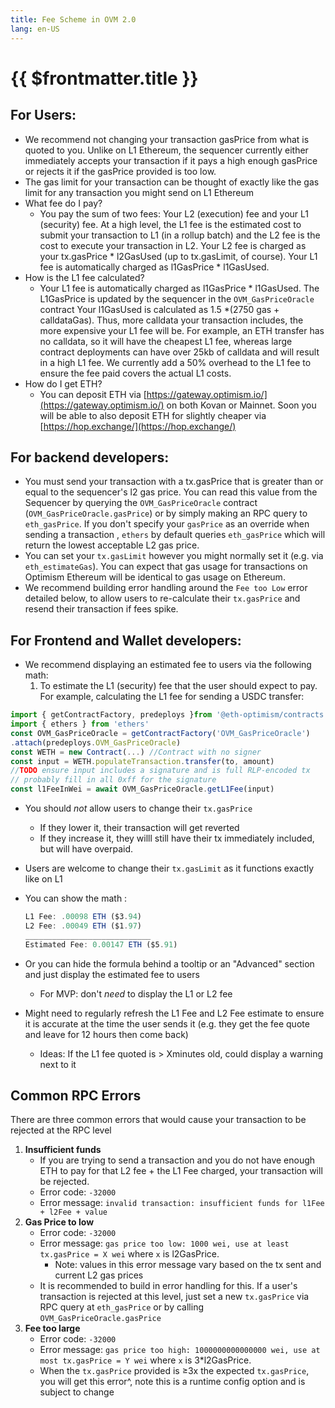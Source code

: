 ```yaml
---
title: Fee Scheme in OVM 2.0
lang: en-US
---
```


# {{ $frontmatter.title }}

## For Users:

- We recommend not changing your transaction gasPrice from what is quoted to you. Unlike on L1 Ethereum, the sequencer currently either immediately accepts your transaction if it pays a high enough gasPrice or rejects it if the gasPrice provided is too low.
- The gas limit for your transaction can be thought of exactly like the gas limit for any transaction you might send on L1 Ethereum
- What fee do I pay?
   - You pay the sum of two fees: Your L2 (execution) fee and your L1 (security) fee. At a high level, the L1 fee is the estimated cost to submit your transaction to L1 (in a rollup batch) and the L2 fee is the cost to execute your transaction in L2. Your L2 fee is charged as your tx.gasPrice * l2GasUsed (up to tx.gasLimit, of course). Your L1 fee is automatically charged as l1GasPrice * l1GasUsed.
- How is the L1 fee calculated?
   - Your L1 fee is automatically charged as l1GasPrice * l1GasUsed. The L1GasPrice is updated by the sequencer in the `OVM_GasPriceOracle` contract Your l1GasUsed is calculated as 1.5 *(2750 gas + calldataGas). Thus, more calldata your transaction includes, the more expensive your L1 fee will be. For example, an ETH transfer has no calldata, so it will have the cheapest L1 fee, whereas large contract deployments can have over 25kb of calldata and will result in a high L1 fee.  We currently add a 50% overhead to the L1 fee to ensure the fee paid covers the actual L1 costs.
- How do I get ETH?
   - You can deposit ETH via [https://gateway.optimism.io/](https://gateway.optimism.io/) on both Kovan or Mainnet. Soon you will be able to also deposit ETH for slightly cheaper via [https://hop.exchange/](https://hop.exchange/)


## For backend developers:
- You must send your transaction with a tx.gasPrice that is greater than or equal to the sequencer's l2 gas price. You can read this value from the Sequencer by querying the `OVM_GasPriceOracle` contract  (`OVM_GasPriceOracle.gasPrice`) or by simply making an RPC query to `eth_gasPrice`.  If you don't specify your `gasPrice` as an override when sending a transaction , `ethers` by default queries `eth_gasPrice` which will return the lowest acceptable L2 gas price.
- You can set your `tx.gasLimit` however you might normally set it (e.g. via `eth_estimateGas`). You can expect that gas usage for transactions on Optimism Ethereum will be identical to gas usage on Ethereum.
- We recommend building error handling around the `Fee too Low` error detailed below, to allow users to re-calculate their `tx.gasPrice` and resend their transaction if fees spike.

## For Frontend and Wallet developers:
- We recommend displaying an estimated fee to users via the following math:
   1. To estimate the L1 (security) fee that the user should expect to pay. For example, calculating the L1 fee for sending a USDC transfer:

```jsx
import { getContractFactory, predeploys }from '@eth-optimism/contracts'
import { ethers } from 'ethers'
const OVM_GasPriceOracle = getContractFactory('OVM_GasPriceOracle')
.attach(predeploys.OVM_GasPriceOracle)
const WETH = new Contract(...) //Contract with no signer
const input = WETH.populateTransaction.transfer(to, amount)
//TODO ensure input includes a signature and is full RLP-encoded tx
// probably fill in all 0xff for the signature
const l1FeeInWei = await OVM_GasPriceOracle.getL1Fee(input)
```

- You should *not* allow users to change their `tx.gasPrice`
   - If they lower it, their transaction will get reverted
   - If they increase it, they willl still have their tx immediately included, but will have overpaid.
- Users are welcome to change their `tx.gasLimit` as it functions exactly like on L1
- You can show the math :

   ```jsx
   L1 Fee: .00098 ETH ($3.94)
   L2 Fee: .00049 ETH ($1.97)
   ____________________________
   Estimated Fee: 0.00147 ETH ($5.91)
   ```

- Or you can hide the formula behind a tooltip or an "Advanced" section and just display the estimated fee to users
   - For MVP: don't *need* to display the L1 or L2 fee
- Might need to regularly refresh the L1 Fee and L2 Fee estimate to ensure it is accurate at the time the user sends it (e.g. they get the fee quote and leave for 12 hours then come back)
   - Ideas: If the L1 fee quoted is > Xminutes old, could display a warning next to it


## Common RPC Errors

There are three common errors that would cause your transaction to be rejected at the RPC level

1. **Insufficient funds**
   - If you are trying to send a transaction and you do not have enough ETH to pay for that L2 fee + the L1 Fee charged, your transaction will be rejected.
   - Error code: `-32000`
   - Error message: `invalid transaction: insufficient funds for l1Fee + l2Fee + value`
2. **Gas Price to low**
   - Error code: `-32000`
   - Error message: `gas price too low: 1000 wei, use at least tx.gasPrice = X wei`  where `x` is l2GasPrice.
      - Note: values in this error message vary based on the tx sent and current L2 gas prices
   - It is recommended to build in error handling for this. If a user's transaction is rejected at this level, just set a new `tx.gasPrice` via RPC query at `eth_gasPrice` or by calling `OVM_GasPriceOracle.gasPrice`
3. **Fee too large**
   - Error code: `-32000`
   - Error message: `gas price too high: 1000000000000000 wei, use at most tx.gasPrice = Y wei`  where `x` is 3*l2GasPrice.
   - When the `tx.gasPrice` provided is ≥3x the expected `tx.gasPrice`, you will get this error^, note this is a runtime config option and is subject to change